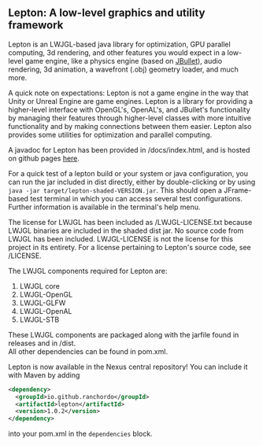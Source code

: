 ## Lepton: A low-level graphics and utility framework  
Lepton is an LWJGL-based java library for optimization, GPU parallel computing, 3d rendering, and other features you would expect in a low-level game engine, like a physics engine (based on [JBullet](http://jbullet.advel.cz)), audio rendering, 3d animation, a wavefront (.obj) geometry loader, and much more.  
  
A quick note on expectations: Lepton is not a game engine in the way that Unity or Unreal Engine are game engines. Lepton is a library for providing a higher-level interface with OpenGL's, OpenAL's, and JBullet's functionality by managing their features through higher-level classes with more intuitive functionality and by making connections between them easier. Lepton also provides some utilities for optimization and parallel computing.  
  
A javadoc for Lepton has been provided in /docs/index.html, and is hosted on github pages [here](https://ranchordo.github.io/lepton/).  
  
For a quick test of a lepton build or your system or java configuration, you can run the jar included in dist directly, either by double-clicking or by using `java -jar target/lepton-shaded-VERSION.jar`. This should open a JFrame-based test terminal in which you can access several test configurations. Further information is available in the terminal's help menu.  
  
The license for LWJGL has been included as /LWJGL-LICENSE.txt because LWJGL binaries are included in the shaded dist jar. No source code from LWJGL has been included. LWJGL-LICENSE is not the license for this project in its entirety. For a license pertaining to Lepton's source code, see /LICENSE.  
  
The LWJGL components required for Lepton are:  
1. LWJGL core  
2. LWJGL-OpenGL  
3. LWJGL-GLFW  
4. LWJGL-OpenAL  
5. LWJGL-STB  
  
These LWJGL components are packaged along with the jarfile found in releases and in /dist.  
All other dependencies can be found in pom.xml.  
  
Lepton is now available in the Nexus central repository! You can include it with Maven by adding  
```xml
<dependency>
  <groupId>io.github.ranchordo</groupId>
  <artifactId>lepton</artifactId>
  <version>1.0.2</version>
</dependency>
```
into your pom.xml in the `dependencies` block.
